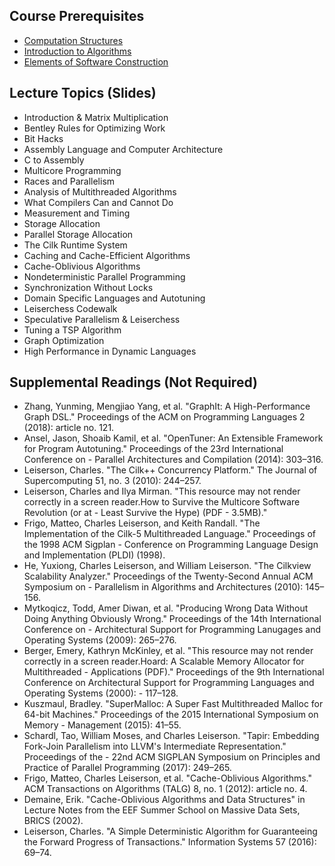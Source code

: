 ## Course Prerequisites

- [Computation Structures](https://ocw.mit.edu/courses/electrical-engineering-and-computer-science/6-004-computation-structures-spring-2017/)
- [Introduction to Algorithms](https://ocw.mit.edu/courses/electrical-engineering-and-computer-science/6-006-introduction-to-algorithms-fall-2011/)
- [Elements of Software Construction](https://ocw.mit.edu/courses/electrical-engineering-and-computer-science/6-005-elements-of-software-construction-fall-2008/)

## Lecture Topics (Slides)

- Introduction & Matrix Multiplication
- Bentley Rules for Optimizing Work
- Bit Hacks
- Assembly Language and Computer Architecture
- C to Assembly
- Multicore Programming
- Races and Parallelism
- Analysis of Multithreaded Algorithms
- What Compilers Can and Cannot Do
- Measurement and Timing
- Storage Allocation
- Parallel Storage Allocation
- The Cilk Runtime System
- Caching and Cache-Efficient Algorithms
- Cache-Oblivious Algorithms
- Nondeterministic Parallel Programming
- Synchronization Without Locks
- Domain Specific Languages and Autotuning
- Leiserchess Codewalk
- Speculative Parallelism & Leiserchess
- Tuning a TSP Algorithm
- Graph Optimization
- High Performance in Dynamic Languages

## Supplemental Readings (Not Required)

- Zhang, Yunming, Mengjiao Yang, et al. "GraphIt: A High-Performance Graph DSL." Proceedings of the ACM on Programming Languages 2 (2018): article no. 121.
- Ansel, Jason, Shoaib Kamil, et al. "OpenTuner: An Extensible Framework for Program Autotuning." Proceedings of the 23rd International Conference on - Parallel Architectures and Compilation (2014): 303–316.
- Leiserson, Charles. "The Cilk++ Concurrency Platform." The Journal of Supercomputing 51, no. 3 (2010): 244–257.
- Leiserson, Charles and Ilya Mirman. "This resource may not render correctly in a screen reader.How to Survive the Multicore Software Revolution (or at - Least Survive the Hype) (PDF - 3.5MB)."
- Frigo, Matteo, Charles Leiserson, and Keith Randall. "The Implementation of the Cilk-5 Multithreaded Language." Proceedings of the 1998 ACM Sigplan - Conference on Programming Language Design and Implementation (PLDI) (1998).
- He, Yuxiong, Charles Leiserson, and William Leiserson. "The Cilkview Scalability Analyzer." Proceedings of the Twenty-Second Annual ACM Symposium on - Parallelism in Algorithms and Architectures (2010): 145–156.
- Mytkoqicz, Todd, Amer Diwan, et al. "Producing Wrong Data Without Doing Anything Obviously Wrong." Proceedings of the 14th International Conference on - Architectural Support for Programming Lanugages and Operating Systems (2009): 265–276.
- Berger, Emery, Kathryn McKinley, et al. "This resource may not render correctly in a screen reader.Hoard: A Scalable Memory Allocator for Multithreaded - Applications (PDF)." Proceedings of the 9th International Conference on Architectural Support for Programming Languages and Operating Systems (2000): - 117–128.
- Kuszmaul, Bradley. "SuperMalloc: A Super Fast Multithreaded Malloc for 64-bit Machines." Proceedings of the 2015 International Symposium on Memory - Management (2015): 41–55.
- Schardl, Tao, William Moses, and Charles Leiserson. "Tapir: Embedding Fork-Join Parallelism into LLVM's Intermediate Representation." Proceedings of the - 22nd ACM SIGPLAN Symposium on Principles and Practice of Parallel Programming (2017): 249–265.
- Frigo, Matteo, Charles Leiserson, et al. "Cache-Oblivious Algorithms." ACM Transactions on Algorithms (TALG) 8, no. 1 (2012): article no. 4.
- Demaine, Erik. "Cache-Oblivious Algorithms and Data Structures" in Lecture Notes from the EEF Summer School on Massive Data Sets, BRICS (2002).
- Leiserson, Charles. "A Simple Deterministic Algorithm for Guaranteeing the Forward Progress of Transactions." Information Systems 57 (2016): 69–74.
